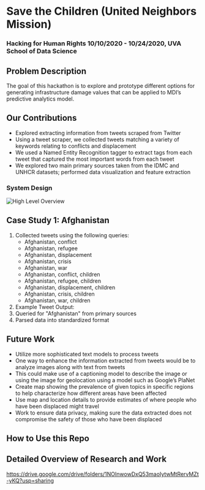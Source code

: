 # Save the Children (United Neighbors Mission) 
### Hacking for Human Rights 10/10/2020 - 10/24/2020, UVA School of Data Science 

## Problem Description
The goal of this hackathon is to explore and prototype different options for generating infrastructure damage values that can be applied to MDI’s predictive analytics model.

## Our Contributions
  - Explored extracting information from tweets scraped from Twitter
  - Using a tweet scraper, we collected tweets matching a variety of keywords relating to conflicts and displacement
  - We used a Named Entity Recognition tagger to extract tags from each tweet that captured the most important words from each tweet
  - We explored two main primary sources taken from the IDMC and UNHCR datasets; performed data visualization and feature extraction
### System Design
![High Level Overview](https://github.com/jr4fs/savethechildren/blob/main/idea%202-1.png?raw=true)
## Case Study 1: Afghanistan 
1. Collected tweets using the following queries:
      - Afghanistan, conflict
      - Afghanistan, refugee
      - Afghanistan, displacement
      - Afghanistan, crisis
      - Afghanistan, war
      - Afghanistan, conflict, children
      - Afghanistan, refugee, children
      - Afghanistan, displacement, children
      - Afghanistan, crisis, children
      - Afghanistan, war, children
2. Example Tweet Output: 
3. Queried for "Afghanistan" from primary sources
4. Parsed data into standardized format

## Future Work
- Utilize more sophisticated text models to process tweets
- One way to enhance the information extracted from tweets would be to analyze images along with text from tweets
- This could make use of a captioning model to describe the image or using the image for geolocation using a model such as Google’s PlaNet
- Create map showing the prevalence of given topics in specific regions to help characterize how different areas have been affected
- Use map and location details to provide estimates of where people who have been displaced might travel
- Work to ensure data privacy, making sure the data extracted does not compromise the safety of those who have been displaced

## How to Use this Repo



## Detailed Overview of Research and Work

https://drive.google.com/drive/folders/1NOInwowDxQ53maoIytwMtRervMZt-yKQ?usp=sharing 


